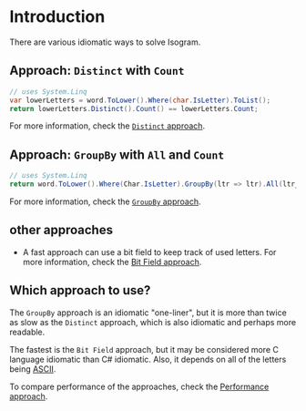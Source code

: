 # Introduction

There are various idiomatic ways to solve Isogram.

## Approach: `Distinct` with `Count`

```csharp
// uses System.Linq
var lowerLetters = word.ToLower().Where(char.IsLetter).ToList();
return lowerLetters.Distinct().Count() == lowerLetters.Count;
```

For more information, check the [`Distinct` approach][approach-distinct].


## Approach: `GroupBy` with `All` and `Count`

```csharp
// uses System.Linq
return word.ToLower().Where(Char.IsLetter).GroupBy(ltr => ltr).All(ltr_grp => ltr_grp.Count() == 1);
```

For more information, check the [`GroupBy` approach][approach-groupby].

## other approaches

- A fast approach can use a bit field to keep track of used letters.
For more information, check the [Bit Field approach][approach-bitfield].

## Which approach to use?

The `GroupBy` approach is an idiomatic "one-liner", but it is more than twice as slow as the `Distinct` approach, which is also idiomatic and perhaps more readable.

The fastest is the `Bit Field` approach, but it may be considered more C language idiomatic than C# idiomatic.
Also, it depends on all of the letters being [ASCII][ascii].

To compare performance of the approaches, check the [Performance approach][approach-performance].

[approach-distinct]: https://exercism.org/tracks/csharp/exercises/isogram/approaches/distinct
[approach-groupby]: https://exercism.org/tracks/csharp/exercises/isogram/approaches/groupby
[approach-bitfield]: https://exercism.org/tracks/csharp/exercises/isogram/approaches/bitfield
[approach-performance]: https://exercism.org/tracks/csharp/exercises/isogram/approaches/performance
[ascii]: https://www.asciitable.com/
